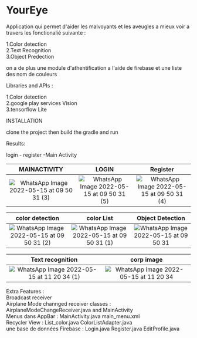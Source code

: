 # YourEye
Application qui permet d'aider les malvoyants et les aveugles a mieux voir a travers les fonctionalié suivante : 

1.Color detection <br>
2.Text Recognition <br>
3.Object Predection<br>

on a de plus une module d'athentification a l'aide de firebase et une liste des nom de couleurs


Libraries and APIs :

1.Color detection <br>
2.google play services Vision<br>
3.tensorflow Lite<br>


INSTALLATION

clone the project then build the gradle and run

Results:

login - register -Main Activity



MAINACTIVITY            |  LOGIN        |  Register  
:-------------------------:|:-------------------------:|:-------------------------:
![WhatsApp Image 2022-05-15 at 09 50 31 (3)](https://user-images.githubusercontent.com/27257506/168464846-780c67e6-b3d1-4b18-bd4f-1cb866692db9.jpeg)|![WhatsApp Image 2022-05-15 at 09 50 31 (5)](https://user-images.githubusercontent.com/27257506/168464849-92cd9ade-10e3-408f-955b-4274f0badf5e.jpeg)|![WhatsApp Image 2022-05-15 at 09 50 31 (4)](https://user-images.githubusercontent.com/27257506/168464850-35bc58b7-7c88-4a91-8e36-1a8f920af74a.jpeg)


color detection           |  color List        |  Object Detection
:-------------------------:|:-------------------------:|:-------------------------:
![WhatsApp Image 2022-05-15 at 09 50 31 (2)](https://user-images.githubusercontent.com/27257506/168467563-64c66396-4481-4835-b227-657d2ff732e2.jpeg)|![WhatsApp Image 2022-05-15 at 09 50 31 (1)](https://user-images.githubusercontent.com/27257506/168467575-ff015bee-5f39-4abc-84b1-b84cd97a8705.jpeg)|![WhatsApp Image 2022-05-15 at 09 50 31](https://user-images.githubusercontent.com/27257506/168467589-3f382747-ac81-4f22-9fdf-825834794cd5.jpeg)


Text recognition           |  corp image        |  
:-------------------------:|:-------------------------:
![WhatsApp Image 2022-05-15 at 11 20 34 (1)](https://user-images.githubusercontent.com/27257506/168468008-b96032bb-f52c-44ed-b30d-3d5d2ce9d4b3.jpeg)|![WhatsApp Image 2022-05-15 at 11 20 34](https://user-images.githubusercontent.com/27257506/168468044-b64639ac-8a70-4065-b68e-8c87731d9951.jpeg)


Extra Features : <br>
Broadcast receiver <br>
Airplane Mode channged receiver classes : AirplaneModeChangeReceiver.java and MainActivity<br>
Menus dans AppBar : MainActivity.java  main_menu.xml<br>
Recycler View : List_color.java ColorListAdapter.java <br>
une base de données Firebase : Login.java Register.java EditProfile.java<br>
